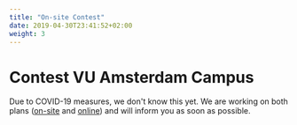 ```yaml
---
title: "On-site Contest"
date: 2019-04-30T23:41:52+02:00
weight: 3
---
```


# Contest VU Amsterdam Campus

Due to COVID-19 measures, we don't know this yet. We are working on both plans ([on-site](../contest_offline) and [online](../contest_online)) and will inform you as soon as possible.
